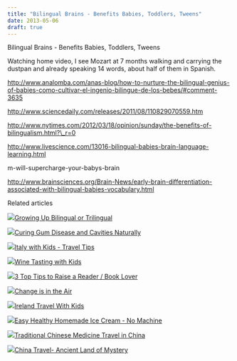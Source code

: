 ```yaml
---
title: "Bilingual Brains - Benefits Babies, Toddlers, Tweens"
date: 2013-05-06
draft: true
---
```


Bilingual Brains - Benefits Babies, Toddlers, Tweens  
  
  

<!--more--> Watching home video, I see Mozart at 7 months walking and carrying the dustpan and already speaking 14 words, about half of them in Spanish.  
  
http://www.analomba.com/anas-blog/how-to-nurture-the-bilingual-genius-of-babies-como-cultivar-el-ingenio-bilingue-de-los-bebes/#comment-3635  
  
http://www.sciencedaily.com/releases/2011/08/110829070559.htm  
  
http://www.nytimes.com/2012/03/18/opinion/sunday/the-benefits-of-bilingualism.html?\_r=0  
  
http://www.livescience.com/13016-bilingual-babies-brain-language-learning.html  
  
m-will-supercharge-your-babys-brain  
  
http://www.brainsciences.org/Brain-News/early-brain-differentiation-associated-with-bilingual-babies-vocabulary.html

Related articles

[![](http://i.zemanta.com/158297724_80_80.jpg)](http://soultravelers3new.local/2013/04/growing-up-bilingual-or-trilingual.html)[Growing Up Bilingual or Trilingual](http://soultravelers3new.local/2013/04/growing-up-bilingual-or-trilingual.html)

[![](http://i.zemanta.com/154024597_80_80.jpg)](http://soultravelers3new.local/2013/03/curing-gum-disease-and-cavities-naturally.html)[Curing Gum Disease and Cavities Naturally](http://soultravelers3new.local/2013/03/curing-gum-disease-and-cavities-naturally.html)

[![](http://i.zemanta.com/155738631_80_80.jpg)](http://soultravelers3new.local/2013/03/italy-with-kids-travel-tips.html)[Italy with Kids - Travel Tips](http://soultravelers3new.local/2013/03/italy-with-kids-travel-tips.html)

[![](http://i.zemanta.com/158870756_80_80.jpg)](http://soultravelers3new.local/2013/04/wine-tasting-with-kids.html)[Wine Tasting with Kids](http://soultravelers3new.local/2013/04/wine-tasting-with-kids.html)

[![](http://i.zemanta.com/154953675_80_80.jpg)](http://soultravelers3new.local/2013/03/10-tips-to-raise-a-reader-book-lover.html)[3 Top Tips to Raise a Reader / Book Lover](http://soultravelers3new.local/2013/03/10-tips-to-raise-a-reader-book-lover.html)

[![](http://i.zemanta.com/163222515_80_80.jpg)](http://soultravelers3new.local/2013/04/change-is-in-the-air.html)[Change is in the Air](http://soultravelers3new.local/2013/04/change-is-in-the-air.html)

[![](http://i.zemanta.com/157055767_80_80.jpg)](http://soultravelers3new.local/2013/04/ireland-travel-with-kids.html)[Ireland Travel With Kids](http://soultravelers3new.local/2013/04/ireland-travel-with-kids.html)

[![](http://i.zemanta.com/165167156_80_80.jpg)](http://soultravelers3new.local/2013/05/easy-healthy-homemade-ice-cream-no-machine-.html)[Easy Healthy Homemade Ice Cream - No Machine](http://soultravelers3new.local/2013/05/easy-healthy-homemade-ice-cream-no-machine-.html)

[![](http://i.zemanta.com/157318125_80_80.jpg)](http://soultravelers3new.local/2013/04/traditional-chinese-medicine-travel-in-china.html)[Traditional Chinese Medicine Travel in China](http://soultravelers3new.local/2013/04/traditional-chinese-medicine-travel-in-china.html)

[![](http://i.zemanta.com/159534827_80_80.jpg)](http://soultravelers3new.local/2013/04/china-travel-ancient-land-of-mystery.html)[China Travel- Ancient Land of Mystery](http://soultravelers3new.local/2013/04/china-travel-ancient-land-of-mystery.html)
